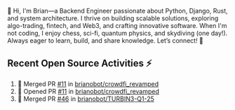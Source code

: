 👋 Hi, I'm Brian—a Backend Engineer passionate about Python, Django, Rust, and system architecture. I thrive on building scalable solutions, exploring algo-trading, fintech, and Web3, and crafting innovative software. When I'm not coding, I enjoy chess, sci-fi, quantum physics, and skydiving (one day!). Always eager to learn, build, and share knowledge. Let’s connect! 🚀

## Recent Open Source Activities ⚡️
<!--START_SECTION:activity-->
1. 🎉 Merged PR [#11](https://github.com/brianobot/crowdfi_revamped/pull/11) in [brianobot/crowdfi_revamped](https://github.com/brianobot/crowdfi_revamped)
2. 💪 Opened PR [#11](https://github.com/brianobot/crowdfi_revamped/pull/11) in [brianobot/crowdfi_revamped](https://github.com/brianobot/crowdfi_revamped)
3. 🎉 Merged PR [#46](https://github.com/brianobot/TURBIN3-Q1-25/pull/46) in [brianobot/TURBIN3-Q1-25](https://github.com/brianobot/TURBIN3-Q1-25)
<!--END_SECTION:activity-->

<!--
brianobot/brianobot is a ✨ special ✨ repository because its `README.md` (this file) appears on your GitHub profile.
You can click the Preview link to take a look at your changes.
--->
